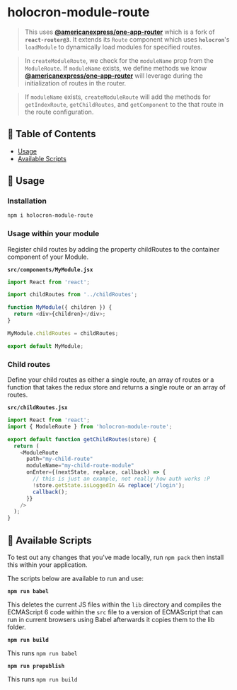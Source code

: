 # holocron-module-route

> This uses **[@americanexpress/one-app-router](https://github.com/americanexpress/one-app-router)** which is a fork of **`react-router@3`**. It extends its `Route` component which uses **`holocron`**'s `loadModule` to dynamically load modules for specified routes.

>In `createModuleRoute`, we check for the `moduleName` prop from the `ModuleRoute`. If `moduleName` exists, we define methods we know **[@americanexpress/one-app-router](https://github.com/americanexpress/one-app-router)** will leverage during
the initialization of routes in the router.

>If `moduleName` exists, `createModuleRoute` will add the methods for `getIndexRoute`, `getChildRoutes`, and `getComponent` to the that route in the route configuration.

## 📖 Table of Contents

* [Usage](#-usage)
* [Available Scripts](#-available-scripts)

## 🤹‍ Usage

### Installation

```bash
npm i holocron-module-route
```

### Usage within your module

Register child routes by adding the property childRoutes to the container component of your Module.

**`src/components/MyModule.jsx`**

``` javascript
import React from 'react';

import childRoutes from '../childRoutes';

function MyModule({ children }) {
  return <div>{children}</div>;
}

MyModule.childRoutes = childRoutes;

export default MyModule;
```

### Child routes

Define your child routes as either a single route, an array of routes or a function that takes the redux store and returns a single route or an array of routes.


**`src/childRoutes.jsx`**

``` javascript
import React from 'react';
import { ModuleRoute } from 'holocron-module-route';

export default function getChildRoutes(store) {
  return (
    <ModuleRoute
      path="my-child-route"
      moduleName="my-child-route-module"
      onEnter={(nextState, replace, callback) => {
        // this is just an example, not really how auth works :P
        !store.getState.isLoggedIn && replace('/login');
        callback();
      }}
    />
  );
}
```

## 📜 Available Scripts

To test out any changes that you've made locally, run `npm pack` then install this within your application.

The scripts below are available to run and use:

**`npm run babel`**

This deletes the current JS files within the `lib` directory and compiles the ECMAScript 6 code within the `src` file to a version of ECMAScript that can run in current browsers using Babel afterwards it copies them to the lib folder.

**`npm run build`**

This runs `npm run babel`

**`npm run prepublish`**

This runs `npm run build`